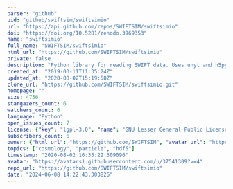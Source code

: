 ```yaml
---
parser: "github"
uid: "github/swiftsim/swiftsimio"
url: "https://api.github.com/repos/SWIFTSIM/swiftsimio"
doi: "https://doi.org/10.5281/zenodo.3969353"
name: "swiftsimio"
full_name: "SWIFTSIM/swiftsimio"
html_url: "https://github.com/SWIFTSIM/swiftsimio"
private: false
description: "Python library for reading SWIFT data. Uses unyt and h5py."
created_at: "2019-03-11T11:35:24Z"
updated_at: "2020-08-02T15:19:58Z"
clone_url: "https://github.com/SWIFTSIM/swiftsimio.git"
homepage: ""
size: 4756
stargazers_count: 6
watchers_count: 6
language: "Python"
open_issues_count: 7
license: {"key": "lgpl-3.0", "name": "GNU Lesser General Public License v3.0", "spdx_id": "LGPL-3.0", "url": "https://api.github.com/licenses/lgpl-3.0", "node_id": "MDc6TGljZW5zZTEy"}
subscribers_count: 6
owner: {"html_url": "https://github.com/SWIFTSIM", "avatar_url": "https://avatars1.githubusercontent.com/u/37541309?v=4", "login": "SWIFTSIM", "type": "Organization"}
topics: ["cosmology", "particle", "hdf5"]
timestamp: "2020-08-02 16:35:22.309096"
avatar: "https://avatars1.githubusercontent.com/u/37541309?v=4"
repo_url: "https://github.com/SWIFTSIM/swiftsimio"
date: "2024-06-08 14:22:43.303826"
---
```

